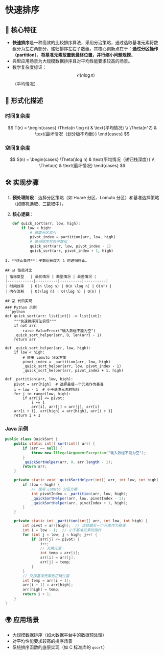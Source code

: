 
# 快速排序

## 🌟 核心特征

- **快速排序**是一种高效的比较排序算法，采用分治策略，通过选取基准元素将数组分为左右两部分，递归排序左右子数组。其核心创新点在于：**通过分区操作（partition），将基准元素放置到最终位置，并行缩小问题规模**。
- 典型应用场景为大规模数据排序且对平均性能要求较高的场景。
- 数学复杂度标识：$$ \mathcal{O}(n \log n) $$（平均情况）

## 🧮 形式化描述

### 时间复杂度

$$
T(n) = \begin{cases}
    \Theta(n \log n) & \text{平均情况} \\
    \Theta(n^2) & \text{最坏情况（划分极不均衡）}
\end{cases}
$$

### 空间复杂度

$$
S(n) = \begin{cases}
    \Theta(\log n) & \text{平均情况（递归栈深度）} \\
    \Theta(n) & \text{最坏情况}
\end{cases}
$$

## 🛠 实现步骤

1. **预处理阶段**：选择分区策略（如 Hoare 分区、Lomuto 分区）和基准选择策略（如随机选取、三数取中）。
2. **核心逻辑**：

    ```python
    def quick_sort(arr, low, high):
        if low < high:
            # 获取分区索引
            pivot_index = partition(arr, low, high)
            # 递归排序左右子数组
            quick_sort(arr, low, pivot_index - 1)
            quick_sort(arr, pivot_index + 1, high)

```
3. **终止条件**：子数组长度为 1 时递归终止。

## 📊 性能对比
| 指标类型   | 最优情况 | 典型情况 | 最差情况 |
|------------|----------|----------|----------|
| 时间效率   | O(n \log n) | O(n \log n) | O(n²) |
| 内存消耗   | O(\log n) | O(\log n) | O(n) |

## 💻 代码实现
### Python 示例
```python
def quick_sort(arr: list[int]) -> list[int]:
    """快速排序算法实现"""
    if not arr:
        raise ValueError("输入数组不能为空")
    _quick_sort_helper(arr, 0, len(arr) - 1)
    return arr

def _quick_sort_helper(arr, low, high):
    if low < high:
        # 使用 Lomuto 分区方案
        pivot_index = _partition(arr, low, high)
        _quick_sort_helper(arr, low, pivot_index - 1)
        _quick_sort_helper(arr, pivot_index + 1, high)

def _partition(arr, low, high):
    pivot = arr[high]  # 选择最后一个元素作为基准
    i = low - 1  # 小于基准元素的指针
    for j in range(low, high):
        if arr[j] <= pivot:
            i += 1
            arr[i], arr[j] = arr[j], arr[i]
    arr[i + 1], arr[high] = arr[high], arr[i + 1]
    return i + 1
```

### Java 示例

```java
public class QuickSort {
    public static int[] sort(int[] arr) {
        if (arr == null) {
            throw new IllegalArgumentException("输入数组不能为空");
        }
        _quickSortHelper(arr, 0, arr.length - 1);
        return arr;
    }

    private static void _quickSortHelper(int[] arr, int low, int high) {
        if (low < high) {
            // 使用 Lomuto 分区方案
            int pivotIndex = _partition(arr, low, high);
            _quickSortHelper(arr, low, pivotIndex - 1);
            _quickSortHelper(arr, pivotIndex + 1, high);
        }
    }

    private static int _partition(int[] arr, int low, int high) {
        int pivot = arr[high];  // 选择最后一个元素作为基准
        int i = low - 1;  // 小于基准元素的指针
        for (int j = low; j < high; j++) {
            if (arr[j] <= pivot) {
                i++;
                // 交换元素
                int temp = arr[i];
                arr[i] = arr[j];
                arr[j] = temp;
            }
        }
        // 交换基准元素到正确位置
        int temp = arr[i + 1];
        arr[i + 1] = arr[high];
        arr[high] = temp;
        return i + 1;
    }
}
```

## 🌍 应用场景

- 大规模数据排序（如大数据平台中的数据预处理）
- 对平均性能要求较高的排序场景
- 系统排序函数的底层实现（如 C 标准库的 `qsort`）
